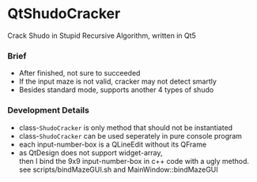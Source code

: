 # QtShudoCracker
Crack Shudo in Stupid Recursive Algorithm, written in Qt5
### Brief
+ After finished, not sure to succeeded
+ If the input maze is not valid, cracker may not detect smartly
+ Besides standard mode, supports another 4 types of shudo

### Development Details
+ class-`ShudoCracker` is only method that should not be instantiated
+ class-`ShudoCracker` can be used seperately in pure console program
+ each input-number-box is a QLineEdit without its QFrame
+ as QtDesign does not support widget-array,</br>
  then I bind the 9x9 input-number-box in c++ code with a ugly method.</br>
  see scripts/bindMazeGUI.sh and MainWindow::bindMazeGUI
